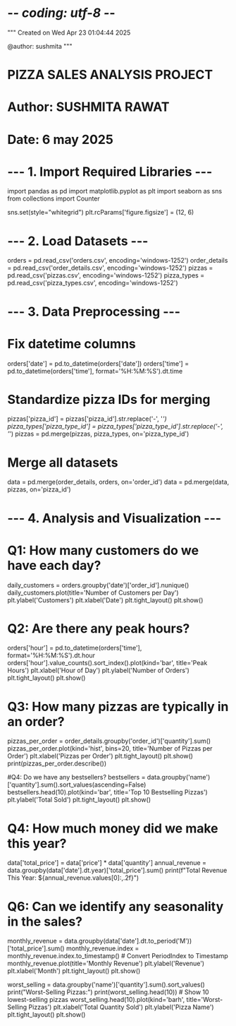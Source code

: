 # -*- coding: utf-8 -*-
"""
Created on Wed Apr 23 01:04:44 2025

@author: sushmita
"""
# PIZZA SALES ANALYSIS PROJECT
# Author: SUSHMITA RAWAT
# Date: 6 may 2025

# --- 1. Import Required Libraries ---
import pandas as pd
import matplotlib.pyplot as plt
import seaborn as sns
from collections import Counter

sns.set(style="whitegrid")
plt.rcParams['figure.figsize'] = (12, 6)

# --- 2. Load Datasets ---
orders = pd.read_csv('orders.csv', encoding='windows-1252')
order_details = pd.read_csv('order_details.csv', encoding='windows-1252')
pizzas = pd.read_csv('pizzas.csv', encoding='windows-1252')
pizza_types = pd.read_csv('pizza_types.csv', encoding='windows-1252')

# --- 3. Data Preprocessing ---
# Fix datetime columns
orders['date'] = pd.to_datetime(orders['date'])
orders['time'] = pd.to_datetime(orders['time'], format='%H:%M:%S').dt.time

# Standardize pizza IDs for merging
pizzas['pizza_id'] = pizzas['pizza_id'].str.replace('-', '_')
pizza_types['pizza_type_id'] = pizza_types['pizza_type_id'].str.replace('-', '_')
pizzas = pd.merge(pizzas, pizza_types, on='pizza_type_id')

# Merge all datasets
data = pd.merge(order_details, orders, on='order_id')
data = pd.merge(data, pizzas, on='pizza_id')

# --- 4. Analysis and Visualization ---

# Q1: How many customers do we have each day?
daily_customers = orders.groupby('date')['order_id'].nunique()
daily_customers.plot(title='Number of Customers per Day')
plt.ylabel('Customers')
plt.xlabel('Date')
plt.tight_layout()
plt.show()


# Q2: Are there any peak hours?
orders['hour'] = pd.to_datetime(orders['time'], format='%H:%M:%S').dt.hour
orders['hour'].value_counts().sort_index().plot(kind='bar', title='Peak Hours')
plt.xlabel('Hour of Day')
plt.ylabel('Number of Orders')
plt.tight_layout()
plt.show()

# Q3: How many pizzas are typically in an order?
pizzas_per_order = order_details.groupby('order_id')['quantity'].sum()
pizzas_per_order.plot(kind='hist', bins=20, title='Number of Pizzas per Order')
plt.xlabel('Pizzas per Order')
plt.tight_layout()
plt.show()
print(pizzas_per_order.describe())

#Q4: Do we have any bestsellers?
bestsellers = data.groupby('name')['quantity'].sum().sort_values(ascending=False)
bestsellers.head(10).plot(kind='bar', title='Top 10 Bestselling Pizzas')
plt.ylabel('Total Sold')
plt.tight_layout()
plt.show()

# Q4: How much money did we make this year?
data['total_price'] = data['price'] * data['quantity']
annual_revenue = data.groupby(data['date'].dt.year)['total_price'].sum()
print(f"Total Revenue This Year: ${annual_revenue.values[0]:,.2f}")


# Q6: Can we identify any seasonality in the sales?
monthly_revenue = data.groupby(data['date'].dt.to_period('M'))['total_price'].sum()
monthly_revenue.index = monthly_revenue.index.to_timestamp()  # Convert PeriodIndex to Timestamp
monthly_revenue.plot(title='Monthly Revenue')
plt.ylabel('Revenue')
plt.xlabel('Month')
plt.tight_layout()
plt.show()

worst_selling = data.groupby('name')['quantity'].sum().sort_values()
print("Worst-Selling Pizzas:")
print(worst_selling.head(10))  # Show 10 lowest-selling pizzas
worst_selling.head(10).plot(kind='barh', title='Worst-Selling Pizzas')
plt.xlabel('Total Quantity Sold')
plt.ylabel('Pizza Name')
plt.tight_layout()
plt.show()
